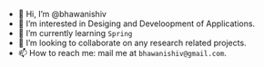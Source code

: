 - 👋 Hi, I’m @bhawanishiv
- 👀 I’m interested in Desiging and Develoopment of Applications.
- 🌱 I’m currently learning `Spring`
- 💞️ I’m looking to collaborate on any research related projects.
- 📫 How to reach me: mail me at `bhawanishiv@gmail.com`.

<!---
bhawanishiv/bhawanishiv is a ✨ special ✨ repository because its `README.md` (this file) appears on your GitHub profile.
You can click the Preview link to take a look at your changes.
--->
